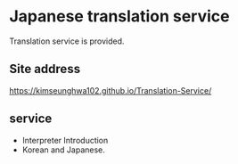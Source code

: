 # Japanese translation service
Translation service is provided.

## Site address

https://kimseunghwa102.github.io/Translation-Service/

## service
* Interpreter Introduction
* Korean and Japanese.
